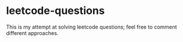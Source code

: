 # leetcode-questions

This is my attempt at solving leetcode questions; feel free to comment different approaches. 
